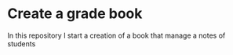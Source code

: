 # Create a grade book
In this repository I start a creation of a book that manage a notes of students
